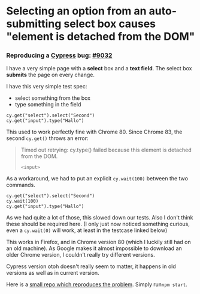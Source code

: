 # Selecting an option from an auto-submitting select box causes "element is detached from the DOM"

### Reproducing a [Cypress](http://cypress.io) bug: [#9032](https://github.com/cypress-io/cypress/issues/9032)

I have a very simple page with a **select** box and a **text field**. The select box **submits** the page on every change.

I have this very simple test spec:

- select something from the box
- type something in the field

```
cy.get("select").select("Second")
cy.get("input").type("Hallo")
```

This used to work perfectly fine with Chrome 80. Since Chrome 83, the second `cy.get()` throws an error:

> Timed out retrying: cy.type() failed because this element is detached from the DOM.
> 
> `<input>`

As a workaround, we had to put an explicit `cy.wait(100)` between the two commands.

```
cy.get("select").select("Second")
cy.wait(100)
cy.get("input").type("Hallo")
```

As we had quite a lot of those, this slowed down our tests. Also I don't think these should be required here. (I only just now noticed something curious, even a `cy.wait(0)` will work, at least in the testcase linked below)

This works in Firefox, and in Chrome version 80 (which I luckily still had on an old machine). As Google makes it almost impossible to download an older Chrome version, I couldn't really try different versions.

Cypress version otoh doesn't really seem to matter, it happens in old versions as well as in current version.

Here is a [small repo which reproduces the problem](https://github.com/marc-guenther/cypress-bug-element-detached). Simply run`npm start`.
